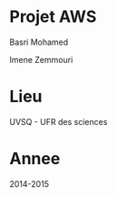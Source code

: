 # Projet AWS

Basri Mohamed

Imene Zemmouri


# Lieu

UVSQ - UFR des sciences


# Annee

2014-2015

